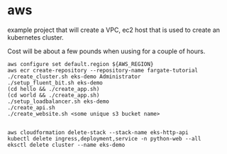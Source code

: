 # aws

example project that will create a VPC, ec2 host that is used to create an kubernetes cluster.

Cost will be about a few pounds when uusing for a couple of hours.

```code
aws configure set default.region ${AWS_REGION}
aws ecr create-repository --repository-name fargate-tutorial
./create_cluster.sh eks-demo Administrator
./setup_fluent_bit.sh eks-demo
(cd hello && ./create_app.sh)
(cd world && ./create_app.sh)
./setup_loadbalancer.sh eks-demo
./create_api.sh 
./create_website.sh <some unique s3 bucket name>


aws cloudformation delete-stack --stack-name eks-http-api
kubectl delete ingress,deployment,service -n python-web --all
eksctl delete cluster --name eks-demo

```


